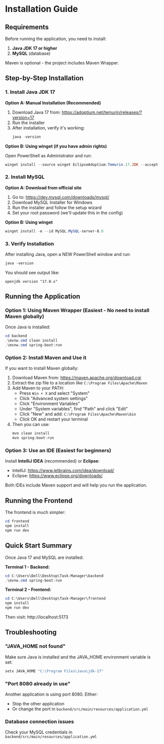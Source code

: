 # Installation Guide

## Requirements

Before running the application, you need to install:

1. **Java JDK 17 or higher**
2. **MySQL** (database)

Maven is optional - the project includes Maven Wrapper.

## Step-by-Step Installation

### 1. Install Java JDK 17

**Option A: Manual Installation (Recommended)**

1. Download Java 17 from: https://adoptium.net/temurin/releases/?version=17
2. Run the installer
3. After installation, verify it's working:
   ```powershell
   java -version
   ```

**Option B: Using winget (if you have admin rights)**

Open PowerShell as Administrator and run:
```powershell
winget install --source winget EclipseAdoptium.Temurin.17.JDK --accept-package-agreements --accept-source-agreements
```

### 2. Install MySQL

**Option A: Download from official site**
1. Go to: https://dev.mysql.com/downloads/mysql/
2. Download MySQL Installer for Windows
3. Run the installer and follow the setup wizard
4. Set your root password (we'll update this in the config)

**Option B: Using winget**
```powershell
winget install -e --id MySQL.MySQL-server-8.0
```

### 3. Verify Installation

After installing Java, open a NEW PowerShell window and run:

```powershell
java -version
```

You should see output like:
```
openjdk version "17.0.x"
```

## Running the Application

### Option 1: Using Maven Wrapper (Easiest - No need to install Maven globally)

Once Java is installed:

```powershell
cd backend
.\mvnw.cmd clean install
.\mvnw.cmd spring-boot:run
```

### Option 2: Install Maven and Use it

If you want to install Maven globally:

1. Download Maven from: https://maven.apache.org/download.cgi
2. Extract the zip file to a location like `C:\Program Files\Apache\Maven`
3. Add Maven to your PATH:
   - Press `Win + X` and select "System"
   - Click "Advanced system settings"
   - Click "Environment Variables"
   - Under "System variables", find "Path" and click "Edit"
   - Click "New" and add: `C:\Program Files\Apache\Maven\bin`
   - Click OK and restart your terminal
4. Then you can use:
   ```powershell
   mvn clean install
   mvn spring-boot:run
   ```

### Option 3: Use an IDE (Easiest for beginners)

Install **IntelliJ IDEA** (recommended) or **Eclipse**:
- IntelliJ: https://www.jetbrains.com/idea/download/
- Eclipse: https://www.eclipse.org/downloads/

Both IDEs include Maven support and will help you run the application.

## Running the Frontend

The frontend is much simpler:

```powershell
cd frontend
npm install
npm run dev
```

## Quick Start Summary

Once Java 17 and MySQL are installed:

**Terminal 1 - Backend:**
```powershell
cd C:\Users\Dell\Desktop\Task-Manager\backend
.\mvnw.cmd spring-boot:run
```

**Terminal 2 - Frontend:**
```powershell
cd C:\Users\Dell\Desktop\Task-Manager\frontend
npm install
npm run dev
```

Then visit: http://localhost:5173

## Troubleshooting

### "JAVA_HOME not found"
Make sure Java is installed and the JAVA_HOME environment variable is set:
```powershell
setx JAVA_HOME "C:\Program Files\Java\jdk-17"
```

### "Port 8080 already in use"
Another application is using port 8080. Either:
- Stop the other application
- Or change the port in `backend/src/main/resources/application.yml`

### Database connection issues
Check your MySQL credentials in `backend/src/main/resources/application.yml`



